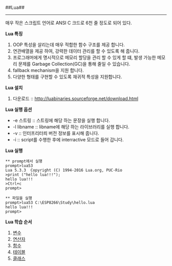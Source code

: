 ##Lua##
- - - 
매우 작은 스크립트 언어로 ANSI C 크드로 6천 줄 정도로 되어 있다.

**Lua 특징**
1. OOP 특성을 살리는데 매우 적합한 함수 구조를 제공 합니다.
2. 연관배열을 제공 하여, 강력한 데이터 관리를 할 수 있도록 해 줍니다.
3. 프로그래머에게 명시적으로 메모리 할당을 관리 할 수 있게 할 떄, 발생 가능한 메모리 문제를 Garbage Collection(GC)을 통해 줄일 수 있습니다.
4. fallback mechanism을 지원 합니다.
5. 다양한 형태를 구현할 수 있도록 재귀적 특성을 지원합니다.

**Lua 설치**
1. 다운로드 :: http://luabinaries.sourceforge.net/download.html

**Lua 실행 옵션**
* -e 스트링 :: 스트링에 해당 하는 문장을 실행 합니다.
* -l libname :: libname에 해당 하는 라이브러리를 실행 합니다.
* -v :: 인터프리터릐 버전 정보를 표시해 줍니다.
* -i :: script를 수행한 후에 interractive 모드로 들어 갑니다.

**Lua 실행**
```
** prompt에서 실행 
prompt>lua53
Lua 5.3.3  Copyright (C) 1994-2016 Lua.org, PUC-Rio
>print ("hello lua!!!");
hello lua!!!
>Ctrl+c
prompt>

** 파일을 실행
prompt>lua53 C:\ESP8266\Study\hello.lua
hello lua!!!
prompt>
```
**Lua 학습 순서**
1. [변수](variable.md)
2. [연산자](operation.md)
3. [함수](function.md)
4. [테이블](table.md)
5. [클래스](class.md)